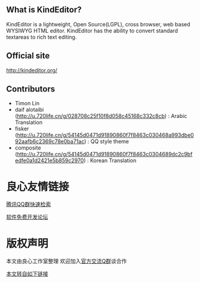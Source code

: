 ## What is KindEditor?

KindEditor is a lightweight, Open Source(LGPL), cross browser, web based WYSIWYG HTML editor. KindEditor has the ability to convert standard textareas to rich text editing.

## Official site

http://kindeditor.org/

## Contributors

* Timon Lin
* daif alotaibi (http://u.720life.cn/g/028708c25f10f8d058c45168c332c8cb) : Arabic Translation
* fisker (http://u.720life.cn/g/54145d0471d91890860f7f8463c030468a993dbe092aafb6c2369c78e0ba71ac) : QQ style theme
* composite (http://u.720life.cn/g/54145d0471d91890860f7f8463c0304689dc2c9bfedfe0a1d2421e5b859c2970) : Korean Translation


 # 良心友情链接

[腾讯QQ群快速检索](http://u.720life.cn/s/8cf73f7c)

[软件免费开发论坛](http://u.720life.cn/s/bbb01dc0)

# 版权声明 

本文由良心工作室整理 欢迎加入[官方交流Q群](https://u.720life.cn/s/f2316816)谈合作

[本文转自如下链接](http://u.720life.cn/g/2e71d0f0a5c601172267ba20d3a43c6e5eee036b44dd9c83d184948ce78a595e4484fec3822d96f25c0a7b94227c16fdd4ec4c3dc8daba9871ad769fdf7e06c5)